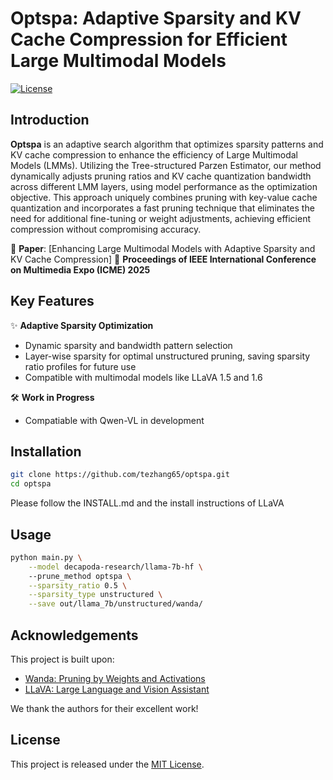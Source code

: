 # Optspa: Adaptive Sparsity and KV Cache Compression for Efficient Large Multimodal Models

[![License](https://img.shields.io/badge/License-MIT-blue.svg)](https://opensource.org/licenses/MIT)

## Introduction
**Optspa** is an adaptive search algorithm that optimizes sparsity patterns and KV cache compression to enhance the efficiency of Large Multimodal Models (LMMs). Utilizing the Tree-structured Parzen Estimator, our method dynamically adjusts pruning ratios and KV cache quantization bandwidth across different LMM layers, using model performance as the optimization objective. This approach uniquely combines pruning with key-value cache quantization and incorporates a fast pruning technique that eliminates the need for additional fine-tuning or weight adjustments, achieving efficient compression without compromising accuracy.

📄 **Paper**: [Enhancing Large Multimodal Models with Adaptive Sparsity and KV Cache Compression] 
📅 **Proceedings of IEEE International Conference on Multimedia Expo (ICME) 2025**

## Key Features
✨ **Adaptive Sparsity Optimization**  
- Dynamic sparsity and bandwidth pattern selection 
- Layer-wise sparsity for optimal unstructured pruning, saving sparsity ratio profiles for future use
- Compatible with multimodal models like LLaVA 1.5 and 1.6

🛠 **Work in Progress**  
- Compatiable with Qwen-VL in development

## Installation
```bash
git clone https://github.com/tezhang65/optspa.git
cd optspa
```
Please follow the INSTALL.md and the install instructions of LLaVA

## Usage
```sh
python main.py \
    --model decapoda-research/llama-7b-hf \  
    --prune_method optspa \
    --sparsity_ratio 0.5 \
    --sparsity_type unstructured \
    --save out/llama_7b/unstructured/wanda/ 
```

## Acknowledgements
This project is built upon:
- [Wanda: Pruning by Weights and Activations](https://github.com/locuslab/wanda)
- [LLaVA: Large Language and Vision Assistant](https://github.com/haotian-liu/LLaVA)

We thank the authors for their excellent work!

## License
This project is released under the [MIT License](LICENSE).

